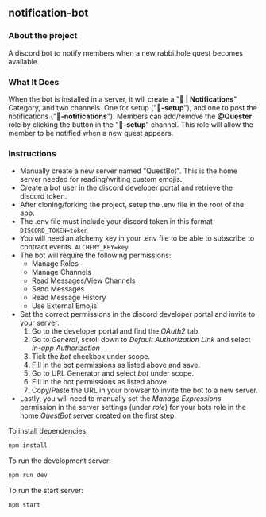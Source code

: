 

   ## notification-bot

### About the project

A discord bot to notify members when a new rabbithole quest becomes available. 

### What It Does

When the bot is installed in a server, it will create a "**🔔 | Notifications**" Category, and two channels. One for setup ("**🔔-setup**"), and one to post the notifications ("**🔔-notifications**"). Members can add/remove the **@Quester** role by clicking the button in the "**🔔-setup**" channel. This role will allow the member to be notified when a new quest appears.

### Instructions
  - Manually create a new server named "QuestBot". This is the home server needed for reading/writing custom emojis.
  - Create a bot user in the discord developer portal and retrieve the discord token.
  - After cloning/forking the project, setup the .env file in the root of the app.
  - The .env file must include your discord token in this format ```DISCORD_TOKEN=token```
  - You will need an alchemy key in your .env file to be able to subscribe to contract events. ```ALCHEMY_KEY=key```
  - The bot will require the following permissions:
    - Manage Roles
    - Manage Channels
    - Read Messages/View Channels
    - Send Messages
    - Read Message History
    - Use External Emojis
  - Set the correct permissions in the discord developer portal and invite to your server.
    1. Go to the developer portal and find the *OAuth2* tab.
    2. Go to *General*, scroll down to *Default Authorization Link* and select *In-app Authorization*
    3. Tick the *bot* checkbox under scope.
    4. Fill in the bot permissions as listed above and save.
    5. Go to URL Generator and select *bot* under scope.
    6. Fill in the bot permissions as listed above.
    7. Copy/Paste the URL in your browser to invite the bot to a new server.
  - Lastly, you will need to manually set the *Manage Expressions* permission in the server settings (under *role*) for your bots role in the home *QuestBot* server created on the first step. 
  
  To install dependencies:
  
```bash
npm install
```
  
  To run the development server:

```bash
npm run dev
```

  To run the start server:

```bash
npm start
```
